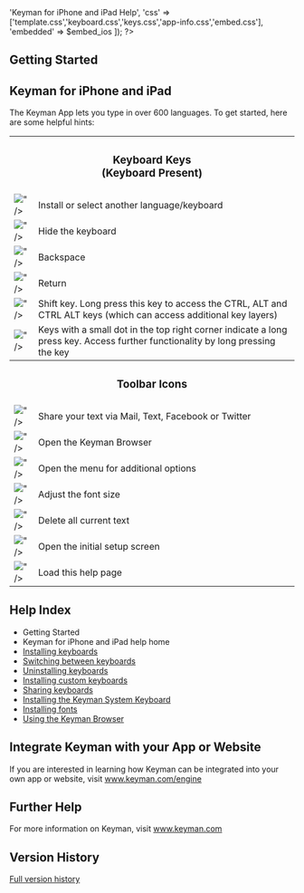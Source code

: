 <?php
  require_once('includes/template.php');
  require_once('includes/session-embed.php');

  head([
    'title' => 'Keyman for iPhone and iPad Help',
    'css' => ['template.css','keyboard.css','keys.css','app-info.css','embed.css'],
    'embedded' => $embed_ios
  ]);
?>

<h2 class="content-in-app">Getting Started</h2>
<h2 class="content-online">Keyman for iPhone and iPad</h2>

<p>
   The Keyman App lets you type in over 600 languages. To get started, here are some helpful hints:
   <table>
       <tr>
         <th colspan="2"><h3>Keyboard Keys <br/>(Keyboard Present)</h3></th>
       </tr>
       <tr>
           <td><img src="<?php echo cdn("img/app/14.0/globe.png"); ?>" /></td>
           <td>Install or select another language/keyboard</td>
       </tr>
       <tr>
           <td><img src="<?php echo cdn("img/app/14.0/hide-keyboard.png"); ?>" /></td>
           <td>Hide the keyboard</td>
       </tr>
       <tr>
           <td><img src="<?php echo cdn("img/app/14.0/backspace.png"); ?>" /></td>
           <td>Backspace</td>
       </tr>
       <tr>
           <td><img src="<?php echo cdn("img/app/14.0/return.png"); ?>" /></td>
           <td>Return</td>
       </tr>
       <tr>
           <td><img src="<?php echo cdn("img/app/14.0/shift.png"); ?>" /></td>
           <td>Shift key. Long press this key to access the CTRL, ALT and CTRL ALT keys (which can access additional
             key layers)</td>
       </tr>
       <tr>
           <td><img src="<?php echo cdn("img/app/14.0/touch-hold.png"); ?>" /></td>
           <td>Keys with a small dot in the top right corner indicate a long press key. Access further functionality
             by long pressing the key</td>
       </tr>
       <tr>
         <th colspan="2"><h3>Toolbar Icons</h3></th>
       </tr>
       <tr>
           <td><img src="<?php echo cdn("img/app/14.0/share.png"); ?>" /></td>
           <td>Share your text via Mail, Text, Facebook or Twitter</td>
       </tr>
       <tr>
           <td><img src="<?php echo cdn("img/app/14.0/browser-icon.png"); ?>" /></td>
           <td>Open the Keyman Browser</td>
       </tr>
       <tr>
           <td><img src="<?php echo cdn("img/app/14.0/menu-icon.png"); ?>" /></td>
           <td>Open the menu for additional options</td>
       </tr>
       <tr>
           <td><img src="<?php echo cdn("img/app/14.0/font-size.png"); ?>" /></td>
           <td>Adjust the font size</td>
       </tr>
       <tr>
           <td><img src="<?php echo cdn("img/app/14.0/delete.png"); ?>" /></td>
           <td>Delete all current text</td>
       </tr>
       <tr>
           <td><img src="<?php echo cdn("img/app/14.0/get-started.png"); ?>" /></td>
           <td>Open the initial setup screen</td>
       </tr>
       <tr>
           <td><img src="<?php echo cdn("img/app/14.0/info.png"); ?>" /></td>
           <td>Load this help page</td>
       </tr>
   </table>
</p>

<h2>Help Index</h2>

<ul>
  <li class="content-in-app">Getting Started</li>
  <li class="content-online">Keyman for iPhone and iPad help home</li>
  <li><a href="installing-keyboards.php">Installing keyboards</a></li>
  <li><a href='switching-between-keyboards.php'>Switching between keyboards</a></li>
  <li><a href='uninstalling-keyboards.php'>Uninstalling keyboards</a></li>
  <li><a href='installing-custom-keyboards.php'>Installing custom keyboards</a></li>
  <li><a href='sharing-keyboards.php'>Sharing keyboards</a></li>
  <li><a href='installing-system-keyboard.php'>Installing the Keyman System Keyboard</a></li>
  <li><a href='installing-fonts.php'>Installing fonts</a></li>
  <li><a href='using-keyman-browser.php'>Using the Keyman Browser</a></li>
</ul>
<h2>Integrate Keyman with your App or Website</h2>
<p>
   If you are interested in learning how Keyman can be integrated into your own app or website, visit <a href="http://www.keyman.com/engine/">www.keyman.com/engine</a>
</p>
<h2>Further Help</h2>
<p>
   For more information on Keyman, visit <a href="http://keyman.com">www.keyman.com</a>
</p>

<div class="content-online">
<h2>Version History</h2>
<p><a href='../version-history'>Full version history</a></p>
</div>